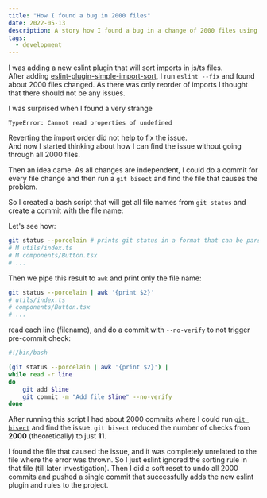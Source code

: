 ```yaml
---
title: "How I found a bug in 2000 files"
date: 2022-05-13
description: A story how I found a bug in a change of 2000 files using bash, git commits and git bisect. Another title for this post cound be How to creat a commit per file that was changed.
tags:
  - development
---
```


I was adding a new eslint plugin that will sort imports in js/ts files.   
After adding [eslint-plugin-simple-import-sort](https://github.com/lydell/eslint-plugin-simple-import-sort), 
I run `eslint --fix` and found about 2000 files changed. 
As there was only reorder of imports I thought that there should not be any issues.

I was surprised when I found a very strange 

```
TypeError: Cannot read properties of undefined
```

Reverting the import order did not help to fix the issue.  
And now I started thinking  about how I can find the issue without going through all 2000 files. 

Then an idea came. As all changes are independent,
I could do a commit for every file change and then run a `git bisect` and find the file that causes the problem.

So I created a bash script that will get all file names from `git status` and create a commit with the file name:

Let's see how:

```bash
git status --porcelain # prints git status in a format that can be parsed
# M utils/index.ts
# M components/Button.tsx
# ...
```

Then we pipe this result to `awk` and print only the file name:

```bash
git status --porcelain | awk '{print $2}'
# utils/index.ts
# components/Button.tsx
# ...
```

read each line (filename), and do a commit with `--no-verify` to not trigger pre-commit check:

```bash
#!/bin/bash

(git status --porcelain | awk '{print $2}') | 
while read -r line
do
    git add $line
    git commit -m "Add file $line" --no-verify
done
```

After running this script I had about 2000 commits where I could run [`git bisect`](https://git-scm.com/docs/git-bisect) and find the issue.
`git bisect` reduced the number of checks from **2000** (theoretically) to just **11**.

I found the file that caused the issue, and it was completely unrelated to the file where the error was thrown. 
So I just eslint ignored the sorting rule in that file (till later investigation). 
Then I did a soft reset to undo all 2000 commits and pushed a single commit that successfully adds the new eslint plugin and rules to the project.
